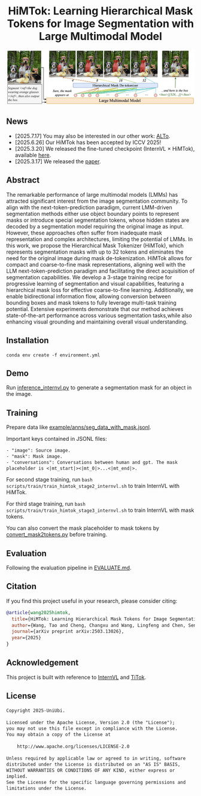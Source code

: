 <div align="center">

# HiMTok: Learning Hierarchical Mask Tokens for Image Segmentation with Large Multimodal Model

![perform](imgs/cover.jpeg)

</div>

## News
- [2025.7.17] You may also be interested in our other work: [ALTo](https://github.com/yayafengzi/ALToLLM). 
- [2025.6.26] Our HiMTok has been accepted by ICCV 2025!
- [2025.3.20] We released the fine-tuned checkpoint (InternVL $\times$ HiMTok), available [here](https://huggingface.co/yayafengzi/InternVL2_5-HiMTok-8B). 
- [2025.3.17] We released the [paper](https://arxiv.org/abs/2503.13026).

## Abstract
The remarkable performance of large multimodal models (LMMs) has attracted significant interest from the image segmentation community.
To align with the next-token-prediction paradigm, current LMM-driven segmentation methods either use object boundary points to represent masks or introduce special segmentation tokens, whose hidden states are decoded by a segmentation model requiring the original image as input.
However, these approaches often suffer from inadequate mask representation and complex architectures, limiting the potential of LMMs.
In this work, we propose the Hierarchical Mask Tokenizer (HiMTok), which represents segmentation masks with up to 32 tokens and eliminates the need for the original image during mask de-tokenization.
HiMTok allows for compact and coarse-to-fine mask representations, aligning well with the LLM next-token-prediction paradigm and facilitating the direct acquisition of segmentation capabilities.
We develop a 3-stage training recipe for progressive learning of segmentation and visual capabilities, featuring a hierarchical mask loss for effective coarse-to-fine learning.
Additionally, we enable bidirectional information flow, allowing conversion between bounding boxes and mask tokens to fully leverage multi-task training potential.
Extensive experiments demonstrate that our method achieves state-of-the-art performance across various segmentation tasks,while also enhancing visual grounding and maintaining overall visual understanding.

## Installation
```
conda env create -f environment.yml
```

## Demo
Run [inference_internvl.py](inference_internvl.py) to generate a segmentation mask for an object in the image.

## Training
Prepare data like [example/anns/seg_data_with_mask.jsonl](example/anns/seg_data_with_mask.jsonl).

Important keys contained in JSONL files:
```
- "image": Source image.
- "mask": Mask image.
- "conversations": Conversations between human and gpt. The mask placeholder is <|mt_start|><|mt_0|>...<|mt_end|>.
```

For second stage training, run `bash scripts/train/train_himtok_stage2_internvl.sh` to train InternVL with HiMTok.

For third stage training, run `bash scripts/train/train_himtok_stage3_internvl.sh` to train InternVL with mask tokens.

You can also convert the mask placeholder to mask tokens by [convert_mask2tokens.py](convert_mask2tokens.py) before training.

## Evaluation

Following the evaluation pipeline in [EVALUATE.md](EVALUATE.md).

## Citation
If you find this project useful in your research, please consider citing:

```BibTeX
@article{wang2025himtok,
  title={HiMTok: Learning Hierarchical Mask Tokens for Image Segmentation with Large Multimodal Model},
  author={Wang, Tao and Cheng, Changxu and Wang, Lingfeng and Chen, Senda and Zhao, Wuyue},
  journal={arXiv preprint arXiv:2503.13026},
  year={2025}
}
```

## Acknowledgement
This project is built with reference to [InternVL](https://github.com/OpenGVLab/InternVL) and [TiTok](https://github.com/bytedance/1d-tokenizer).

## License
```
Copyright 2025-UniUbi.

Licensed under the Apache License, Version 2.0 (the "License");
you may not use this file except in compliance with the License.
You may obtain a copy of the License at

    http://www.apache.org/licenses/LICENSE-2.0

Unless required by applicable law or agreed to in writing, software
distributed under the License is distributed on an "AS IS" BASIS,
WITHOUT WARRANTIES OR CONDITIONS OF ANY KIND, either express or implied.
See the License for the specific language governing permissions and
limitations under the License.
```
